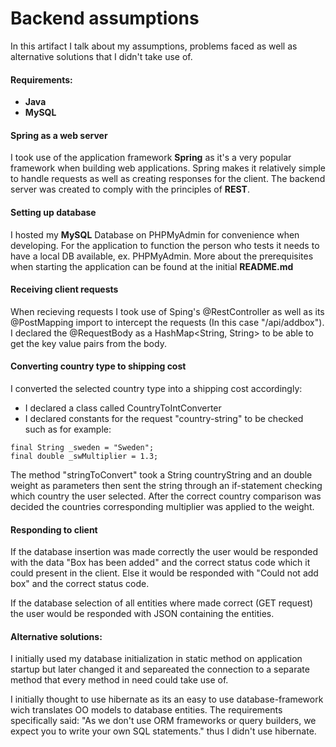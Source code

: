 # Backend assumptions

In this artifact I talk about my assumptions, problems faced as well as alternative solutions that I didn't take use of.

#### Requirements:

- **Java**
- **MySQL**

#### Spring as a web server

I took use of the application framework **Spring** as it's a very popular framework when building web applications. Spring makes it relatively simple to handle requests as well as creating responses for the client. The backend server was created to comply with the principles of **REST**.

#### Setting up database

I hosted my **MySQL** Database on PHPMyAdmin for convenience when developing.
For the application to function the person who tests it needs to have a local DB available, ex. PHPMyAdmin.
More about the prerequisites when starting the application can be found at the initial **README.md**

#### Receiving client requests

When recieving requests I took use of Sping's @RestController as well as its @PostMapping import to intercept the requests (In this case "/api/addbox"). I declared the @RequestBody as a HashMap<String, String> to be able to get the key value pairs from the body.

#### Converting country type to shipping cost

I converted the selected country type into a shipping cost accordingly:

- I declared a class called CountryToIntConverter
- I declared constants for the request "country-string" to be checked such as for example:

```
final String _sweden = "Sweden";
final double _swMultiplier = 1.3;
```

The method "stringToConvert" took a String countryString and an double weight as parameters then sent the string through an if-statement checking which country the user selected. After the correct country comparison was decided the countries corresponding multiplier was applied to the weight.

#### Responding to client

If the database insertion was made correctly the user would be responded with the data "Box has been added" and the correct status code which it could present in the client. Else it would be responded with "Could not add box" and the correct status code.

If the database selection of all entities where made correct (GET request) the user would be responded with JSON containing the entities.

#### Alternative solutions:

I initially used my database initialization in static method on application startup but later changed it and separeated the connection to a separate method that every method in need could take use of.

I initially thought to use hibernate as its an easy to use database-framework wich translates OO models to database entities. The requirements specifically said: "As we don't use ORM frameworks or query builders, we expect you to write your own SQL statements." thus I didn't use hibernate.
